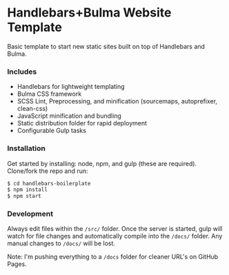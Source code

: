 # Handlebars+Bulma Website Template
Basic template to start new static sites built on top of Handlebars and Bulma.

### Includes
 - Handlebars for lightweight templating
 - Bulma CSS framework
 - SCSS Lint, Preprocessing, and minification (sourcemaps, autoprefixer, clean-css)
 - JavaScript minification and bundling
 - Static distribution folder for rapid deployment
 - Configurable Gulp tasks

### Installation
Get started by installing: node, npm, and gulp (these are required).  Clone/fork the repo and run:

```sh
$ cd handlebars-boilerplate
$ npm install
$ npm start
```

### Development
Always edit files within the `/src/` folder.   Once the server is started, gulp will watch for file changes and automatically compile into the `/docs/` folder.  Any manual changes to `/docs/` will be lost.

Note: I'm pushing everything to a `/docs` folder for cleaner URL's on GitHub Pages.